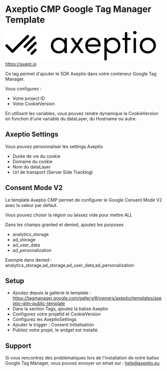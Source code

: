# Axeptio CMP Google Tag Manager Template

![Axeptio Logo](/assets/logo-axeptio.svg)
https://axept.io

Ce tag permet d'ajouter le SDK Axeptio dans votre conteneur Google Tag Manager.

Vous configurez : 
- Votre project ID
- Votre CookieVersion

En utilisant les variables, vous pouvez rendre dynamique la CookieVersion en fonction d'une variable du dataLayer, du Hostname ou autre.

## Axeptio Settings

Vous pouvez personnaliser les settings Axeptio

- Durée de vie du cookie
- Domaine du cookie
- Nom du dataLayer
- Url de transport (Server Side Tracking)

## Consent Mode V2

Le template Axeptio CMP permet de configurer le Google Consent Mode V2 avec la valeur par defaut.

Vous pouvez choisir la région ou laissez vide pour mettre ALL

Dans les champs granted et denied, ajoutez les purposes

- analytics_storage
- ad_storage
- ad_user_data
- ad_personalization

Exemple dans denied : analytics_storage,ad_storage,ad_user_data,ad_personalization

## Setup

- Ajoutez depuis la gallerie le template : https://tagmanager.google.com/gallery/#/owners/axeptio/templates/axeptio-gtm-public-template
- Dans la section Tags, ajoutez la balise Axeptio
- Configurez votre projetId et CookieVersion
- Configurez les AxeptioSettings
- Ajouter le trigger : Consent Initialisation
- Publiez votre projet, le widget est installé.

## Support

Si vous rencontrez des problématiques lors de l'installation de notre balise Google Tag Manager, vous pouvez envoyer un email sur : help@axeptio.eu

